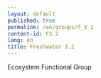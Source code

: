 ```yaml
---
layout: default
published: true
permalink: /en/groups/f_3_2
content-id: F3.2
lang: en
title: Freshwater 3.2
---
```


Ecosystem Functional Group
